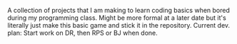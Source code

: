 A collection of projects that I am making to learn coding basics when bored during my programming class.
 Might be more formal at a later date but it's literally just make this basic game and stick it in the repository.
 Current dev. plan: Start work on DR, then RPS or BJ when done.